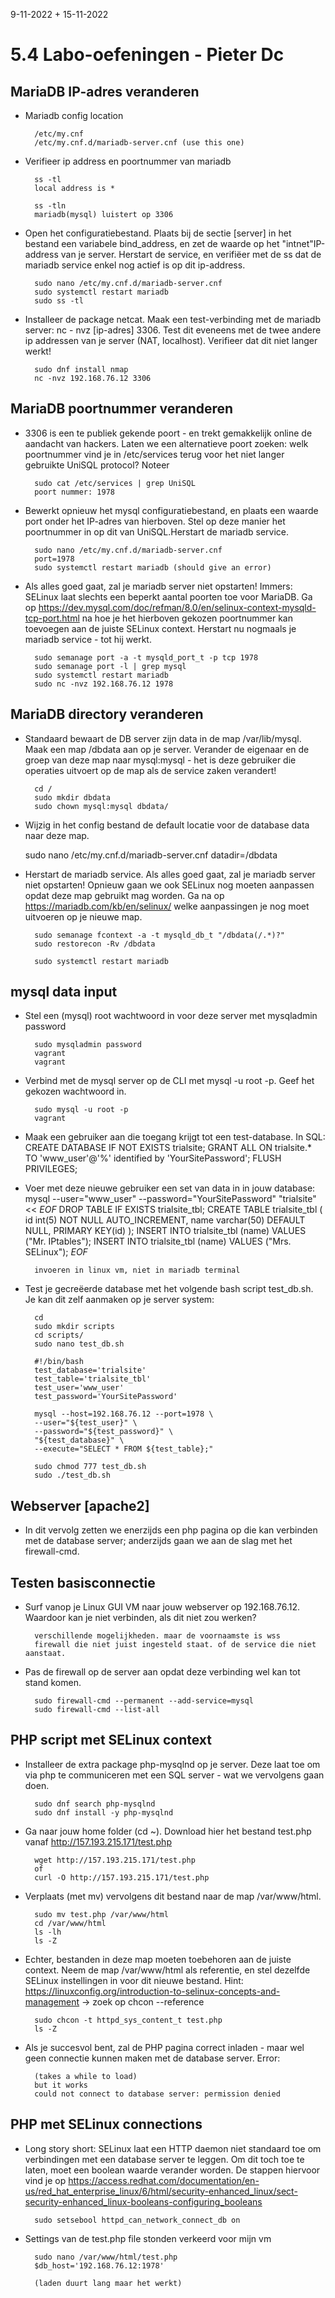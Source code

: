 9-11-2022 + 15-11-2022

# 5.4 Labo-oefeningen - Pieter Dc

## MariaDB IP-adres veranderen

- Mariadb config location

        /etc/my.cnf 
        /etc/my.cnf.d/mariadb-server.cnf (use this one)

- Verifieer ip address en poortnummer van mariadb

        ss -tl
        local address is *

        ss -tln
        mariadb(mysql) luistert op 3306

- Open het configuratiebestand. Plaats bij de sectie [server] in het bestand een variabele bind_address, en zet de waarde op het "intnet"IP-address van je server. Herstart de service, en verifiëer met de ss dat de mariadb service enkel nog actief is op dit ip-address.

        sudo nano /etc/my.cnf.d/mariadb-server.cnf
        sudo systemctl restart mariadb
        sudo ss -tl

- Installeer de package netcat. Maak een test-verbinding met de mariadb server: nc - nvz [ip-adres] 3306. Test dit eveneens met de twee andere ip addressen van je server (NAT, localhost). Verifieer dat dit niet langer werkt!


        sudo dnf install nmap
        nc -nvz 192.168.76.12 3306


## MariaDB poortnummer veranderen

- 3306 is een te publiek gekende poort - en trekt gemakkelijk online de aandacht van hackers. Laten we een alternatieve poort zoeken: welk poortnummer vind je in /etc/services terug voor het niet langer gebruikte UniSQL protocol? Noteer


        sudo cat /etc/services | grep UniSQL
        poort nummer: 1978

- Bewerkt opnieuw het mysql configuratiebestand, en plaats een waarde port onder het IP-adres van hierboven. Stel op deze manier het poortnummer in op dit van UniSQL.Herstart de mariadb service.


        sudo nano /etc/my.cnf.d/mariadb-server.cnf
        port=1978
        sudo systemctl restart mariadb (should give an error)

- Als alles goed gaat, zal je mariadb server niet opstarten! Immers: SELinux laat slechts een beperkt aantal poorten toe voor MariaDB. Ga op https://dev.mysql.com/doc/refman/8.0/en/selinux-context-mysqld-tcp-port.html na hoe je het hierboven gekozen poortnummer kan toevoegen aan de juiste SELinux context. Herstart nu nogmaals je mariadb service - tot hij werkt.

        sudo semanage port -a -t mysqld_port_t -p tcp 1978
        sudo semanage port -l | grep mysql
        sudo systemctl restart mariadb
        sudo nc -nvz 192.168.76.12 1978

## MariaDB directory veranderen

- Standaard bewaart de DB server zijn data in de map /var/lib/mysql. Maak een map /dbdata aan op je server. Verander de eigenaar en de groep van deze map naar mysql:mysql - het is deze gebruiker die operaties uitvoert op de map als de service zaken verandert!

        cd /
        sudo mkdir dbdata
        sudo chown mysql:mysql dbdata/

- Wijzig in het config bestand de default locatie voor de database data naar deze map.

    sudo nano /etc/my.cnf.d/mariadb-server.cnf
    datadir=/dbdata

- Herstart de mariadb service. Als alles goed gaat, zal je mariadb server niet opstarten! Opnieuw gaan we ook SELinux nog moeten aanpassen opdat deze map gebruikt mag worden.
Ga na op https://mariadb.com/kb/en/selinux/ welke aanpassingen je nog moet uitvoeren op je nieuwe map. 

        sudo semanage fcontext -a -t mysqld_db_t "/dbdata(/.*)?"
        sudo restorecon -Rv /dbdata

        sudo systemctl restart mariadb


## mysql data input

- Stel een (mysql) root wachtwoord in voor deze server met mysqladmin password

        sudo mysqladmin password
        vagrant
        vagrant

- Verbind met de mysql server op de CLI met mysql -u root -p. Geef het gekozen wachtwoord in.

        sudo mysql -u root -p
        vagrant

- Maak een gebruiker aan die toegang krijgt tot een test-database. In SQL: 
CREATE DATABASE IF NOT EXISTS trialsite;
GRANT ALL ON trialsite.* TO 'www_user'@'%' identified by 'YourSitePassword';
FLUSH PRIVILEGES;

- Voer met deze nieuwe gebruiker een set van data in in jouw database:
mysql --user="www_user" --password="YourSitePassword" "trialsite" << _EOF_
DROP TABLE IF EXISTS trialsite_tbl;
CREATE TABLE trialsite_tbl (
  id int(5) NOT NULL AUTO_INCREMENT,
  name varchar(50) DEFAULT NULL,
  PRIMARY KEY(id)
);
INSERT INTO trialsite_tbl (name) VALUES ("Mr. IPtables");
INSERT INTO trialsite_tbl (name) VALUES ("Mrs. SELinux");
_EOF_

        invoeren in linux vm, niet in mariadb terminal

- Test je gecreëerde database met het volgende bash script test_db.sh. Je kan dit zelf aanmaken op je server system:

        cd 
        sudo mkdir scripts
        cd scripts/
        sudo nano test_db.sh

        #!/bin/bash
        test_database='trialsite'
        test_table='trialsite_tbl'
        test_user='www_user'
        test_password='YourSitePassword'

        mysql --host=192.168.76.12 --port=1978 \
        --user="${test_user}" \
        --password="${test_password}" \
        "${test_database}" \
        --execute="SELECT * FROM ${test_table};"

        sudo chmod 777 test_db.sh
        sudo ./test_db.sh

## Webserver [apache2]

- In dit vervolg zetten we enerzijds een php pagina op die kan verbinden met de database server; anderzijds gaan we aan de slag met het firewall-cmd.

## Testen basisconnectie

- Surf vanop je Linux GUI VM naar jouw webserver op 192.168.76.12. Waardoor kan je niet verbinden, als dit niet zou werken?

        verschillende mogelijkheden. maar de voornaamste is wss
        firewall die niet juist ingesteld staat. of de service die niet aanstaat.

- Pas de firewall op de server aan opdat deze verbinding wel kan tot stand komen.

        sudo firewall-cmd --permanent --add-service=mysql
        sudo firewall-cmd --list-all

## PHP script met SELinux context

- Installeer de extra package php-mysqlnd op je server. Deze laat toe om via php te communiceren met een SQL server - wat we vervolgens gaan doen.

        sudo dnf search php-mysqlnd
        sudo dnf install -y php-mysqlnd

- Ga naar jouw home folder (cd ~). Download hier het bestand test.php vanaf http://157.193.215.171/test.php

        wget http://157.193.215.171/test.php
        of
        curl -O http://157.193.215.171/test.php

- Verplaats (met mv) vervolgens dit bestand naar de map /var/www/html.

        sudo mv test.php /var/www/html
        cd /var/www/html
        ls -lh
        ls -Z

- Echter, bestanden in deze map moeten toebehoren aan de juiste context. Neem de map /var/www/html als referentie, en stel dezelfde SELinux instellingen in voor dit nieuwe bestand. Hint: https://linuxconfig.org/introduction-to-selinux-concepts-and-management -> zoek op chcon --reference

        sudo chcon -t httpd_sys_content_t test.php 
        ls -Z

- Als je succesvol bent, zal de PHP pagina correct inladen - maar wel geen connectie kunnen maken met de database server. Error:

        (takes a while to load)
        but it works
        could not connect to database server: permission denied

## PHP met SELinux connections

- Long story short: SELinux laat een HTTP daemon niet standaard toe om verbindingen met een database server te leggen. Om dit toch toe te laten, moet een boolean waarde verander worden. De stappen hiervoor vind je op https://access.redhat.com/documentation/en-us/red_hat_enterprise_linux/6/html/security-enhanced_linux/sect-security-enhanced_linux-booleans-configuring_booleans

        sudo setsebool httpd_can_network_connect_db on
    

- Settings van de test.php file stonden verkeerd voor mijn vm

        sudo nano /var/www/html/test.php
        $db_host='192.168.76.12:1978'

        (laden duurt lang maar het werkt)
